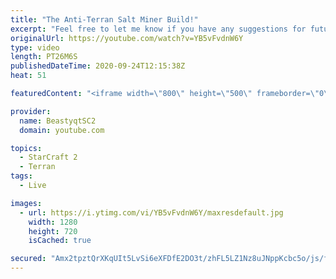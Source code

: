 ```yaml
---
title: "The Anti-Terran Salt Miner Build!"
excerpt: "Feel free to let me know if you have any suggestions for future videos. Enjoy this one and have a great day :)  If you are enjoying my YouTube content, check out my live stream on Twitch! Streaming pretty much every day, starting time is at 3 PM CET. Link to my stream is down below.  ►Twitch:   https://www.twitch.tv/beastyqt"
originalUrl: https://youtube.com/watch?v=YB5vFvdnW6Y
type: video
length: PT26M6S
publishedDateTime: 2020-09-24T12:15:38Z
heat: 51

featuredContent: "<iframe width=\"800\" height=\"500\" frameborder=\"0\" src=\"https://www.youtube.com/embed/YB5vFvdnW6Y\" allow=\"accelerometer; autoplay; encrypted-media; gyroscope; picture-in-picture\" allowfullscreen></iframe>"

provider:
  name: BeastyqtSC2
  domain: youtube.com

topics:
  - StarCraft 2
  - Terran
tags:
  - Live

images:
  - url: https://i.ytimg.com/vi/YB5vFvdnW6Y/maxresdefault.jpg
    width: 1280
    height: 720
    isCached: true

secured: "Amx2tpztQrXKqUIt5LvSi6eXFDfE2DO3t/zhFL5LZ1Nz8uJNppKcbc5o/js/fW6lb+BsDiFzaUyZLcEEdmzee5G1jyGMHirubPijsFFDaZoIQOzt5SD4p3Kq7zdKM17Ake9g5AIzXv/bDTO+TRn4ptg6XHY3zO/Pq4na3V2MdbSKgWjyy6T+6NhYSdeTUYenYtGL+nekGRoAmKUYthQ6cHa7DZQQ12ERfuVQ4x0UGkxoWgRZf7ub7Cn0kR0yXtVlClIQKA+nc2WHvzbzivYy3QDGcGxYnu+/dCn3nN77wmkvrvGWn6egl7ipOc2HwOvS5NSHNKFf9m4uMlSOBHfo03yNi81d0MPdsWrptzgPcjgwVQd+EMD58lIE54AgtnCi+0GXV0GcJMmcNJu+AMplGZ8iXIyZc+wswkPGvIlPUB8=;GTbSBRc3JCZLksoHN1vCbQ=="
---
```


